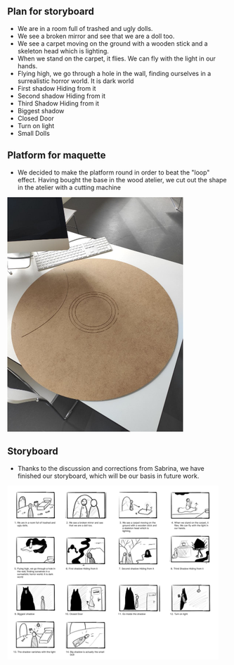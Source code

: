 ## Plan for storyboard 

- We are in a room full of trashed and ugly dolls.
- We see a broken mirror and see that we are a doll too. 
- We see a carpet moving on the ground with a wooden stick and a skeleton head which is lighting. 
- When we stand on the carpet, it flies. We can fly with the light in our hands. 
- Flying high, we go through a hole in the wall, finding ourselves in a surrealistic horror world. It is dark world 
- First shadow Hiding from it
- Second shadow Hiding from it
- Third Shadow Hiding from it
- Biggest shadow
- Closed Door
- Turn on light
- Small Dolls

## Platform for maquette

- We decided to make the platform round in order to beat the "loop" effect. Having bought the base in the wood atelier, we cut out the shape in the atelier with a cutting machine

<img src="imagesD/22.jpeg" width="400px">

## Storyboard

-  Thanks to the discussion and corrections from Sabrina, we have finished our storyboard, which will be our basis in future work.

<img src="imagesD/Storyboard.png" width="480px">

